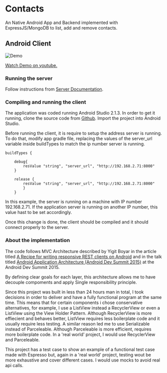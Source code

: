 # Contacts

An Native Android App and Backend implemented with ExpressJS/MongoDB to list, add and remove contacts.

## Android Client

![Demo](https://media.giphy.com/media/JzxkMPCaOeky4/giphy.gif)

[Watch Demo on youtube.](https://www.youtube.com/watch?v=4LRbFHFeuww)

### Running the server

Follow instructions from [Server Documentation](https://github.com/robertoallende/Contacts/tree/master/server).


### Compiling and running the client

The application was coded running Android Studio 2.1.3. In order to get it running, clone the source code from [Github](https://github.com/robertoallende/Contacts/tree/master/androidClient). Import the project into Android Studio. 

Before running the client, it is require to setup the address server is running. To do that, modify app gradle file, replacing the values of the server_url variable inside buildTypes to match the ip number server is running.

    buildTypes {

        debug{
            resValue "string", "server_url", "http://192.168.2.71:8000"
        }

        release {
            resValue "string", "server_url", "http://192.168.2.71:8000"
            }
        }


In this example, the server is running on a machine with IP number 192.168.2.71. If the application server is running on another IP number, this value hast to be set accordingly. 

Once this change is done, the client should be compiled and it should connect properly to the server.

### About the implementation

The code follows MVC Architecture described by Yigit Boyar in the article titled  [A Recipe for writing responsive REST clients on Android](www.birbit.com/a-recipe-for-writing-responsive-rest-clients-on-android/) and in the talk titled [Android Application Architecture (Android Dev Summit 2015)](https://www.youtube.com/watch?v=BlkJzgjzL0c) at the Android Dev Summit 2015.

By defining clear goals for each layer, this architecture allows me to have decouple compoments and apply Single responsibility principle. 

Since this project was built in less than 24 hours man in total, I took decisions in order to deliver and have a fully functional program at the same time. This means that for certain components i chose conservative alternatives, for example, I use a ListView instead a RecyclerView or even a ListView using the View Holder Pattern. Although RecyclerView is more effiecient and behaves better, ListView requires less boilerplate code and it usually require less testing. A similar reason led me to use Serializable instead of Parceleable. Although Parceleable is more efficient, requires more boilerplate code. 
In a 'real world' project, I would use RecyclerView and Parceleable.

This project has a test case to show an example of a functional test case made with Espresso but, again in a 'real world' project, testing wout be more exhaustive and cover different cases. I would use mocks to avoid real api calls. 


